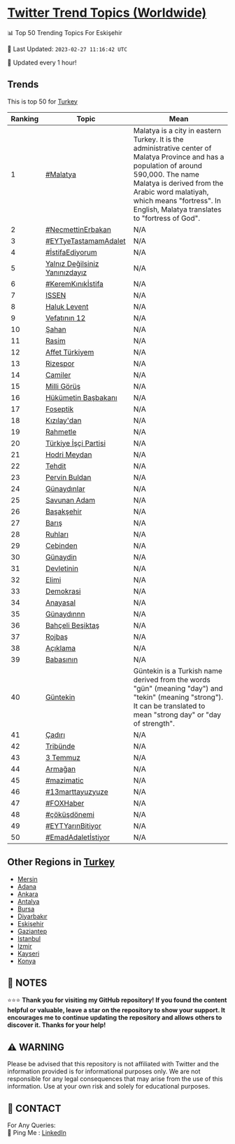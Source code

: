 [Twitter Trend Topics (Worldwide)](https://github.com/ErcinDedeoglu/Twitter-Trend-Topics)
==========


📊 Top 50 Trending Topics For Eskişehir

📆 Last Updated: `2023-02-27 11:16:42 UTC`

🔧 Updated every 1 hour!


## Trends

This is top 50 for [Turkey](</Turkey>)

| Ranking | Topic | Mean |
| ------- | ------------ | ------------ |
| 1 | [#Malatya](http://twitter.com/search?q=%23Malatya) | Malatya is a city in eastern Turkey. It is the administrative center of Malatya Province and has a population of around 590,000. The name Malatya is derived from the Arabic word malatiyah, which means "fortress". In English, Malatya translates to "fortress of God". |
| 2 | [#NecmettinErbakan](http://twitter.com/search?q=%23NecmettinErbakan) | N/A |
| 3 | [#EYTyeTastamamAdalet](http://twitter.com/search?q=%23EYTyeTastamamAdalet) | N/A |
| 4 | [#İstifaEdiyorum](http://twitter.com/search?q=%23%c4%b0stifaEdiyorum) | N/A |
| 5 | [Yalnız Değilsiniz Yanınızdayız](http://twitter.com/search?q=Yaln%c4%b1z+De%c4%9filsiniz+Yan%c4%b1n%c4%b1zday%c4%b1z) | N/A |
| 6 | [#KeremKınıkİstifa](http://twitter.com/search?q=%23KeremK%c4%b1n%c4%b1k%c4%b0stifa) | N/A |
| 7 | [ISSEN](http://twitter.com/search?q=ISSEN) | N/A |
| 8 | [Haluk Levent](http://twitter.com/search?q=Haluk+Levent) | N/A |
| 9 | [Vefatının 12](http://twitter.com/search?q=Vefat%c4%b1n%c4%b1n+12) | N/A |
| 10 | [Şahan](http://twitter.com/search?q=%c5%9eahan) | N/A |
| 11 | [Rasim](http://twitter.com/search?q=Rasim) | N/A |
| 12 | [Affet Türkiyem](http://twitter.com/search?q=Affet+T%c3%bcrkiyem) | N/A |
| 13 | [Rizespor](http://twitter.com/search?q=Rizespor) | N/A |
| 14 | [Camiler](http://twitter.com/search?q=Camiler) | N/A |
| 15 | [Milli Görüş](http://twitter.com/search?q=Milli+G%c3%b6r%c3%bc%c5%9f) | N/A |
| 16 | [Hükümetin Başbakanı](http://twitter.com/search?q=H%c3%bck%c3%bcmetin+Ba%c5%9fbakan%c4%b1) | N/A |
| 17 | [Foseptik](http://twitter.com/search?q=Foseptik) | N/A |
| 18 | [Kızılay'dan](http://twitter.com/search?q=K%c4%b1z%c4%b1lay%27dan) | N/A |
| 19 | [Rahmetle](http://twitter.com/search?q=Rahmetle) | N/A |
| 20 | [Türkiye İşçi Partisi](http://twitter.com/search?q=T%c3%bcrkiye+%c4%b0%c5%9f%c3%a7i+Partisi) | N/A |
| 21 | [Hodri Meydan](http://twitter.com/search?q=Hodri+Meydan) | N/A |
| 22 | [Tehdit](http://twitter.com/search?q=Tehdit) | N/A |
| 23 | [Pervin Buldan](http://twitter.com/search?q=Pervin+Buldan) | N/A |
| 24 | [Günaydınlar](http://twitter.com/search?q=G%c3%bcnayd%c4%b1nlar) | N/A |
| 25 | [Savunan Adam](http://twitter.com/search?q=Savunan+Adam) | N/A |
| 26 | [Başakşehir](http://twitter.com/search?q=Ba%c5%9fak%c5%9fehir) | N/A |
| 27 | [Barış](http://twitter.com/search?q=Bar%c4%b1%c5%9f) | N/A |
| 28 | [Ruhları](http://twitter.com/search?q=Ruhlar%c4%b1) | N/A |
| 29 | [Cebinden](http://twitter.com/search?q=Cebinden) | N/A |
| 30 | [Günaydin](http://twitter.com/search?q=G%c3%bcnaydin) | N/A |
| 31 | [Devletinin](http://twitter.com/search?q=Devletinin) | N/A |
| 32 | [Elimi](http://twitter.com/search?q=Elimi) | N/A |
| 33 | [Demokrasi](http://twitter.com/search?q=Demokrasi) | N/A |
| 34 | [Anayasal](http://twitter.com/search?q=Anayasal) | N/A |
| 35 | [Günaydınnn](http://twitter.com/search?q=G%c3%bcnayd%c4%b1nnn) | N/A |
| 36 | [Bahçeli Beşiktaş](http://twitter.com/search?q=Bah%c3%a7eli+Be%c5%9fikta%c5%9f) | N/A |
| 37 | [Rojbaş](http://twitter.com/search?q=Rojba%c5%9f) | N/A |
| 38 | [Açıklama](http://twitter.com/search?q=A%c3%a7%c4%b1klama) | N/A |
| 39 | [Babasının](http://twitter.com/search?q=Babas%c4%b1n%c4%b1n) | N/A |
| 40 | [Güntekin](http://twitter.com/search?q=G%c3%bcntekin) | Güntekin is a Turkish name derived from the words "gün" (meaning "day") and "tekin" (meaning "strong"). It can be translated to mean "strong day" or "day of strength". |
| 41 | [Çadırı](http://twitter.com/search?q=%c3%87ad%c4%b1r%c4%b1) | N/A |
| 42 | [Tribünde](http://twitter.com/search?q=Trib%c3%bcnde) | N/A |
| 43 | [3 Temmuz](http://twitter.com/search?q=3+Temmuz) | N/A |
| 44 | [Armağan](http://twitter.com/search?q=Arma%c4%9fan) | N/A |
| 45 | [#mazimatic](http://twitter.com/search?q=%23mazimatic) | N/A |
| 46 | [#13marttayuzyuze](http://twitter.com/search?q=%2313marttayuzyuze) | N/A |
| 47 | [#FOXHaber](http://twitter.com/search?q=%23FOXHaber) | N/A |
| 48 | [#çöküşdönemi](http://twitter.com/search?q=%23%c3%a7%c3%b6k%c3%bc%c5%9fd%c3%b6nemi) | N/A |
| 49 | [#EYTYarınBitiyor](http://twitter.com/search?q=%23EYTYar%c4%b1nBitiyor) | N/A |
| 50 | [#EmadAdaletİstiyor](http://twitter.com/search?q=%23EmadAdalet%c4%b0stiyor) | N/A |



## Other Regions in [Turkey](</Turkey>)

* [Mersin](</Turkey/Mersin.md>)
* [Adana](</Turkey/Adana.md>)
* [Ankara](</Turkey/Ankara.md>)
* [Antalya](</Turkey/Antalya.md>)
* [Bursa](</Turkey/Bursa.md>)
* [Diyarbakır](</Turkey/Diyarbakır.md>)
* [Eskişehir](</Turkey/Eskişehir.md>)
* [Gaziantep](</Turkey/Gaziantep.md>)
* [Istanbul](</Turkey/Istanbul.md>)
* [Izmir](</Turkey/Izmir.md>)
* [Kayseri](</Turkey/Kayseri.md>)
* [Konya](</Turkey/Konya.md>)



## 📝 NOTES

⭐⭐⭐ **Thank you for visiting my GitHub repository! If you found the content helpful or valuable, leave a star on the repository to show your support. It encourages me to continue updating the repository and allows others to discover it. Thanks for your help!**


## ⚠️ WARNING

Please be advised that this repository is not affiliated with Twitter and the information provided is for informational purposes only. We are not responsible for any legal consequences that may arise from the use of this information. Use at your own risk and solely for educational purposes.


## 📨 CONTACT

 For Any Queries:  
            🏓 Ping Me : [LinkedIn](https://www.linkedin.com/in/ercindedeoglu/)
